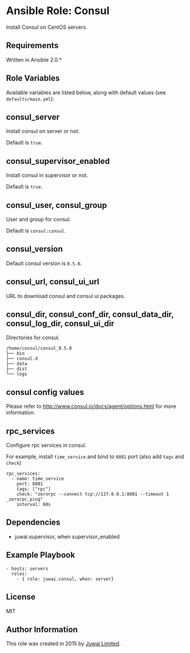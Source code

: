 Ansible Role: Consul
=========

Install Consul on CentOS servers.

Requirements
------------

Written in Ansible 2.0.*

Role Variables
--------------

Available variables are listed below, along with default values (see `defaults/main.yml`):

## consul_server

Install consul on server or not.

Default is `true`.

## consul_supervisor_enabled

Install consul in supervisor or not.

Default is `true`.

## consul_user, consul_group

User and group for consul.

Default is `consul:consul`.

## consul_version

Default consul version is `0.5.0`.

## consul_url, consul_ui_url

URL to download consul and consul ui packages.

## consul_dir, consul_conf_dir, consul_data_dir, consul_log_dir, consul_ui_dir

Directories for consul.

```
/home/consul/consul_0.5.0
├── bin
├── consul.d
├── data
├── dist
└── logs
```

## consul config values

Please refer to http://www.consul.io/docs/agent/options.html for more information.

## rpc_services

Configure rpc services in consul.

For example, install `time_service` and bind to `8081` port (also add `tags` and `check`)

```
rpc_services:
  - name: time_service
    port: 8081
    tags: ["rpc"]
    check: "zerorpc --connect tcp://127.0.0.1:8081 --timeout 1 _zerorpc_ping"
    interval: 60s
```

Dependencies
------------

+ juwai.supervisor, when supervisor_enabled

Example Playbook
----------------

    - hosts: servers
      roles:
        - { role: juwai.consul, when: server}

License
-------

MIT

Author Information
------------------

This role was created in 2015 by [Juwai Limited](http://www.juwai.com).
